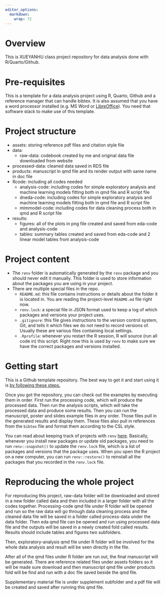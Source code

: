 ```yaml
---
editor_options: 
  markdown: 
    wrap: 72
---
```


# Overview

This is XUEYANHU class project repository for data analysis done with
R/Quarto/Github.

# Pre-requisites

This is a template for a data analysis project using R, Quarto, Github
and a reference manager that can handle bibtex. It is also assumed that
you have a word processor installed (e.g. MS Word or
[LibreOffice](https://www.libreoffice.org/)). You need that software
stack to make use of this template.

# Project structure

-   assets: storing reference pdf files and citation style file
-   data:
    -   raw-data: codebook created by me and original data file
        downloaded from website
-   processed-data: cleaned data saved in RDS file
-   products: manuscript in qmd file and its render output with same
    name in doc file
-   Rcode: including all codes needed
    -   analysis-code: including codes for simple exploratory analysis
        and machine learning models fitting both in qmd file and R
        script file
    -   dneda-code: including codes for simple exploratory analysis and
        machine learning models fitting both in qmd file and R script
        file
    -   mlmmodel-code: including codes for data cleaning process both in
        qmd and R script file
-   results:
    -   figures: all of the plots in png file created and saved from
        eda-code and analysis-code
    -   tables: summary tables created and saved from eda-code and 2
        linear model tables from analysis-code

# Project content

-   The `renv` folder is automatically generated by the `renv` package
    and you should never edit it manually. This folder is used to store
    information about the packages you are using in your project.
-   There are multiple special files in the repo.
    -   `README.md`: this file contains instructions or details about
        the folder it is located in. You are reading the project-level
        `README.md` file right now.
    -   `renv.lock`: a special file in JSON format used to keep a log of
        which packages and versions your project uses.
    -   `.gitignore`: this file gives instructions to the version
        control system, Git, and tells it which files we do not need to
        record versions of. Usually these are various files containing
        local settings.
    -   `.Rprofile`: whenever you restart the R session, R will source
        (run all code in) this script. Right now this is used by `renv`
        to make sure we have the correct packages and versions
        installed.

# Getting start

This is a Github template repository. The best way to get it and start
using it is [by following these
steps.](https://help.github.com/en/articles/creating-a-repository-from-a-template)

Once you got the repository, you can check out the examples by executing
them in order. First run the processing code, which will produce the
processed data. Then run the analysis scripts, which will take the
processed data and produce some results. Then you can run the
manuscript, poster and slides example files in any order. Those files
pull in the generated results and display them. These files also pull in
references from the `bibtex` file and format them according to the CSL
style.

You can read about keeping track of projects with `renv`
[here](https://rstudio.github.io/renv/articles/renv.html). Basically,
whenever you install new packages or update old packages, you need to
run `renv::snapshot()` to update the `renv.lock` file, which is a list
of packages and versions that the package uses. When you open the R
project on a new computer, you can run `renv::restore()` to reinstall
all the packages that you recorded in the `renv.lock` file.

# Reproducing the whole project

For reproducing this project, raw-data folder will be downloaded and
stored in a new folder called data and then included in a larger folder
with all the codes together. Processing-code qmd file under R folder
will be opened and run so the raw data will go through data cleaning
process and the cleaned data file will be saved in a folder called
process-data under the data folder. Then eda qmd file can be opened and
run using processed data file and the outputs will be saved in a newly
created fold called results. Results should include tables and figures
two subfolders.

Then, exploratory-analysis qmd file under R folder will be involved for
the whole data analysis and result will be seen directly in the file.

After all of the qmd files under R folder are run out, the final
manuscript will be generated. There are reference related files under
assets folders so it will be made sure download and then manuscript qmd
file under products fold will be find and run with a doc file saved
beside the qmd file.

Supplementary material file is under supplement subfolder and a pdf file
will be created and saved after running this qmd file.
